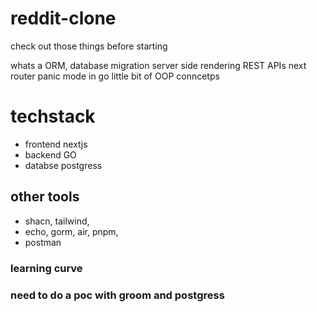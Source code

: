 # reddit-clone


check out those things before starting

whats a ORM, 
database migration
server side rendering
REST APIs
next router 
panic mode in go
little bit of OOP conncetps 



# techstack 
- frontend nextjs
- backend GO
- databse postgress

## other tools
  - shacn, tailwind, 
  - echo, gorm, air, pnpm, 
  - postman 

  ### learning curve

  ### need to do a poc with groom and postgress 
